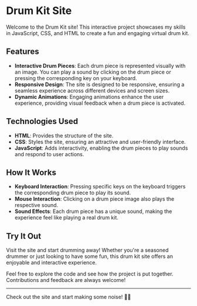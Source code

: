 # Drum Kit Site

Welcome to the Drum Kit site! This interactive project showcases my skills in JavaScript, CSS, and HTML to create a fun and engaging virtual drum kit.

## Features

- **Interactive Drum Pieces**: Each drum piece is represented visually with an image. You can play a sound by clicking on the drum piece or pressing the corresponding key on your keyboard.
- **Responsive Design**: The site is designed to be responsive, ensuring a seamless experience across different devices and screen sizes.
- **Dynamic Animations**: Engaging animations enhance the user experience, providing visual feedback when a drum piece is activated.

## Technologies Used

- **HTML**: Provides the structure of the site.
- **CSS**: Styles the site, ensuring an attractive and user-friendly interface.
- **JavaScript**: Adds interactivity, enabling the drum pieces to play sounds and respond to user actions.

## How It Works

- **Keyboard Interaction**: Pressing specific keys on the keyboard triggers the corresponding drum piece to play its sound.
- **Mouse Interaction**: Clicking on a drum piece image also plays the respective sound.
- **Sound Effects**: Each drum piece has a unique sound, making the experience feel like playing a real drum kit.

## Try It Out

Visit the site and start drumming away! Whether you're a seasoned drummer or just looking to have some fun, this drum kit site offers an enjoyable and interactive experience.

Feel free to explore the code and see how the project is put together. Contributions and feedback are always welcome!

---

Check out the site and start making some noise! 🥁🎶
